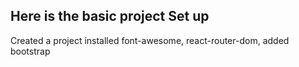 Here is the basic project Set up
----------------------------------
Created a project installed font-awesome, react-router-dom, added bootstrap

